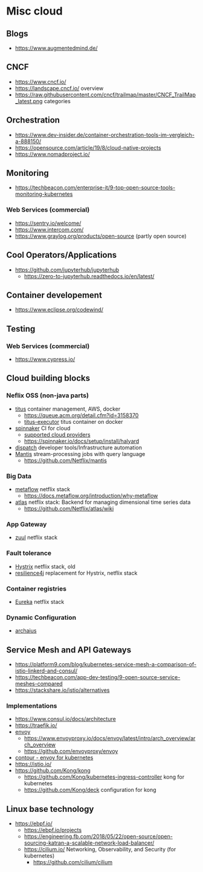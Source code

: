 # Misc cloud

## Blogs

* https://www.augmentedmind.de/

## CNCF

* https://www.cncf.io/
* https://landscape.cncf.io/ overview
* https://raw.githubusercontent.com/cncf/trailmap/master/CNCF_TrailMap_latest.png categories

## Orchestration

* https://www.dev-insider.de/container-orchestration-tools-im-vergleich-a-888150/
* https://opensource.com/article/19/8/cloud-native-projects
* https://www.nomadproject.io/

## Monitoring

* https://techbeacon.com/enterprise-it/9-top-open-source-tools-monitoring-kubernetes

### Web Services (commercial)

* https://sentry.io/welcome/
* https://www.intercom.com/
* https://www.graylog.org/products/open-source (partly open source)

## Cool Operators/Applications

* https://github.com/jupyterhub/jupyterhub
  + https://zero-to-jupyterhub.readthedocs.io/en/latest/

## Container developement

* https://www.eclipse.org/codewind/

## Testing

### Web Services (commercial)

* https://www.cypress.io/

## Cloud building blocks


### Neflix OSS (non-java parts)

* [titus](https://netflix.github.io/titus/) container management, AWS, docker
  + https://queue.acm.org/detail.cfm?id=3158370
  + [titus-executor](https://github.com/Netflix/titus-executor) titus container on docker
* [spinnaker](https://spinnaker.io/) CI for cloud
  + [supported cloud providers](https://spinnaker.io/docs/setup/install/providers/)
  + https://spinnaker.io/docs/setup/install/halyard
* [dispatch](https://hawkins.gitbook.io/dispatch/) developer tools/Infrastructure automation
* [Mantis](https://netflix.github.io/mantis/) stream-processing jobs with query language
  + https://github.com/Netflix/mantis

### Big Data

* [metaflow](https://github.com/Netflix/metaflow) netflix stack
  + https://docs.metaflow.org/introduction/why-metaflow
* [atlas](https://github.com/Netflix/atlas) netflix stack: Backend for managing dimensional time series data
  + https://github.com/Netflix/atlas/wiki
  
### App Gateway

* [zuul](https://github.com/Netflix/zuul) netflix stack

### Fault tolerance

* [Hystrix](https://github.com/Netflix/Hystrix) netflix stack, old
* [resilience4j](https://github.com/resilience4j/resilience4j) replacement for Hystrix, netflix stack

### Container registries

* [Eureka](https://github.com/Netflix/eureka) netflix stack

### Dynamic Configuration

* [archaius](https://github.com/Netflix/archaius)
 
## Service Mesh and API Gateways

* https://platform9.com/blog/kubernetes-service-mesh-a-comparison-of-istio-linkerd-and-consul/
* https://techbeacon.com/app-dev-testing/9-open-source-service-meshes-compared
* https://stackshare.io/istio/alternatives

### Implementations

* https://www.consul.io/docs/architecture
* https://traefik.io/
* [envoy](https://www.envoyproxy.io/)
  + https://www.envoyproxy.io/docs/envoy/latest/intro/arch_overview/arch_overview
  + https://github.com/envoyproxy/envoy
* [contour - envoy for kubernetes](https://projectcontour.io/)
* https://istio.io/
* https://github.com/Kong/kong
  + https://github.com/Kong/kubernetes-ingress-controller kong for kubernetes
  + https://github.com/Kong/deck configuration for kong


## Linux base technology

* https://ebpf.io/
  + https://ebpf.io/projects
  + https://engineering.fb.com/2018/05/22/open-source/open-sourcing-katran-a-scalable-network-load-balancer/
  + https://cilium.io/ Networking, Observability, and Security (for kubernetes)
    - https://github.com/cilium/cilium
